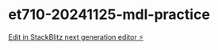 # et710-20241125-mdl-practice

[Edit in StackBlitz next generation editor ⚡️](https://stackblitz.com/~/github.com/mdlawrenceusa/et710-20241125-mdl-practice)